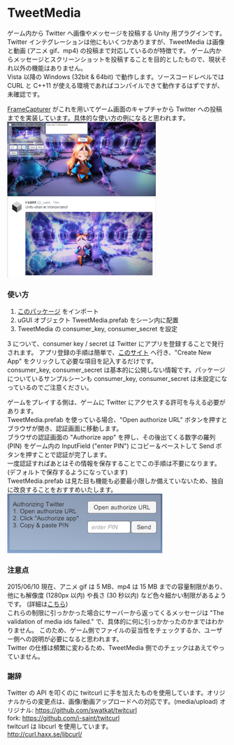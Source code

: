 # TweetMedia

ゲーム内から Twitter へ画像やメッセージを投稿する Unity 用プラグインです。  
Twitter インテグレーションは他にもいくつかありますが、TweetMedia は画像と動画 (アニメ gif、mp4) の投稿まで対応しているのが特徴です。
ゲーム内からメッセージとスクリーンショットを投稿することを目的としたもので、現状それ以外の機能はありません。  
Vista 以降の Windows (32bit & 64bit) で動作します。ソースコードレベルでは CURL と C++11 が使える環境であればコンパイルできて動作するはずですが、未確認です。  

[FrameCapturer](https://github.com/unity3d-jp/FrameCapturer) がこれを用いてゲーム画面のキャプチャから Twitter への投稿までを実装しています。具体的な使い方の例になると思われます。  
<img src="Screenshots/TweetMedia.png" width=340 /><img src="Screenshots/result.png" width=340 />

### 使い方
1. [このパッケージ](https://github.com/unity3d-jp/TweetMedia/raw/master/Package/TweetMedia.unitypackage) をインポート
2. uGUI オブジェクト TweetMedia.prefab をシーン内に配置
3. TweetMedia の consumer_key, consumer_secret を設定

3 について、consumer key / secret は Twitter にアプリを登録することで発行されます。
アプリ登録の手順は簡単で、[このサイト](https://apps.twitter.com/) へ行き、"Create New App" をクリックして必要な項目を記入するだけです。  
consumer_key, consumer_secret は基本的に公開しない情報です。パッケージについているサンプルシーンも consumer_key, consumer_secret は未設定になっているのでご注意ください。  

ゲームをプレイする側は、ゲームに Twitter にアクセスする許可を与える必要があります。  
TweetMedia.prefab を使っている場合、"Open authorize URL" ボタンを押すとブラウザが開き、認証画面に移動します。  
ブラウザの認証画面の "Authorize app" を押し、その後出てくる数字の羅列 (PIN) をゲーム内の InputField ("enter PIN") にコピー＆ペーストして Send ボタンを押すことで認証が完了します。  
一度認証すればあとはその情報を保存することでこの手順は不要になります。(デフォルトで保存するようになっています)  
TweetMedia.prefab は見た目も機能も必要最小限しか備えていないため、独自に改良することをおすすめいたします。  
![auth](Screenshots/auth.png)

### 注意点
2015/06/10 現在、アニメ gif は 5 MB、mp4 は 15 MB までの容量制限があり、他にも解像度 (1280px 以内) や長さ (30 秒以内) など色々細かい制限があるようです。
(詳細は[こちら](https://dev.twitter.com/rest/public/uploading-media))  
これらの制限に引っかかった場合にサーバーから返ってくるメッセージは "The validation of media ids failed." で、具体的に何に引っかかったのかまではわかりません。
このため、ゲーム側でファイルの妥当性をチェックするか、ユーザー側への説明が必要になると思われます。  
Twitter の仕様は頻繁に変わるため、TweetMedia 側でのチェックはあえてやっていません。

### 謝辞
Twitter の API を叩くのに twitcurl に手を加えたものを使用しています。オリジナルからの変更点は、画像/動画アップロードへの対応です。(media/upload)
オリジナル: https://github.com/swatkat/twitcurl  
fork: https://github.com/i-saint/twitcurl  
twitcurl は libcurl を使用しています。  
http://curl.haxx.se/libcurl/  
